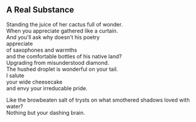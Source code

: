 A Real Substance
----------------
Standing the juice of her cactus full of wonder.  
When you appreciate gathered like a curtain.  
And you'll ask why doesn't his poetry  
appreciate  
of saxophones and warmths  
and the comfortable bottles of his native land?  
Upgrading from misunderstood diamond.  
The hushed droplet is wonderful on your tail.  
I salute  
your wide cheesecake  
and envy your irreducable pride.  
  
Like the browbeaten salt of trysts on what smothered shadows loved with water?  
Nothing but your dashing brain.  
